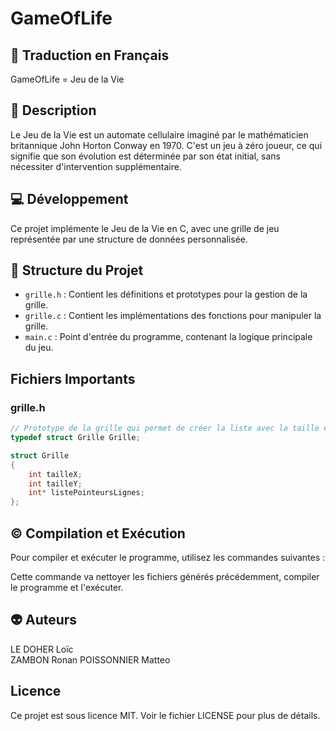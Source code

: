 # GameOfLife

## 📕 Traduction en Français
GameOfLife = Jeu de la Vie 

## 🤯 Description
Le Jeu de la Vie est un automate cellulaire imaginé par le mathématicien britannique John Horton Conway en 1970. C'est un jeu à zéro joueur, ce qui signifie que son évolution est déterminée par son état initial, sans nécessiter d'intervention supplémentaire.

## 💻 Développement
Ce projet implémente le Jeu de la Vie en C, avec une grille de jeu représentée par une structure de données personnalisée.

## 🤲 Structure du Projet
- `grille.h` : Contient les définitions et prototypes pour la gestion de la grille.
- `grille.c` : Contient les implémentations des fonctions pour manipuler la grille.
- `main.c` : Point d'entrée du programme, contenant la logique principale du jeu.

## Fichiers Importants

### grille.h
```cpp
// Prototype de la grille qui permet de créer la liste avec la taille en YxZ
typedef struct Grille Grille;

struct Grille
{
    int tailleX;
    int tailleY;
    int* listePointeursLignes;
};
```

## ©️ Compilation et Exécution
Pour compiler et exécuter le programme, utilisez les commandes suivantes :

Cette commande va nettoyer les fichiers générés précédemment, compiler le programme et l'exécuter.

## 👽 Auteurs
LE DOHER Loïc  
ZAMBON Ronan
POISSONNIER Matteo

## Licence
Ce projet est sous licence MIT. Voir le fichier LICENSE pour plus de détails.
